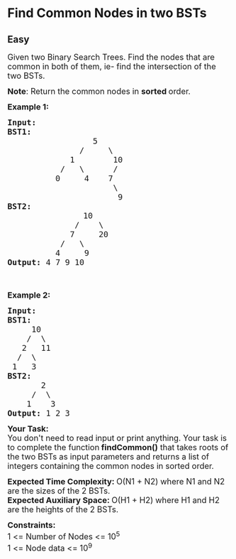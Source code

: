 # Find Common Nodes in two BSTs
## Easy
<div class="problems_problem_content__Xm_eO" style="user-select: auto;"><p style="user-select: auto;"><span style="font-size: 18px; user-select: auto;">Given two Binary Search Trees. Find&nbsp;the&nbsp;nodes that are common in both of them, ie-&nbsp;find the intersection of the two BSTs.</span></p>
<p style="user-select: auto;"><span style="font-size: 18px; user-select: auto;"><strong style="user-select: auto;">Note</strong>: Return&nbsp;</span><span style="font-size: 18px; user-select: auto;">the common nodes in <strong style="user-select: auto;">sorted </strong>order.</span></p>
<p style="user-select: auto;"><span style="font-size: 18px; user-select: auto;"><strong style="user-select: auto;">Example 1:</strong></span></p>
<pre style="user-select: auto;"><span style="font-size: 18px; user-select: auto;"><strong style="user-select: auto;">Input:
</strong></span><strong style="user-select: auto;"><span style="font-size: 18px; user-select: auto;">BST1:
</span></strong> <span style="font-size: 18px; user-select: auto;">&nbsp; &nbsp; &nbsp; &nbsp; &nbsp; &nbsp;&nbsp;&nbsp; &nbsp; &nbsp;5
 &nbsp;&nbsp; &nbsp; &nbsp; &nbsp; &nbsp; &nbsp; &nbsp;/ &nbsp; &nbsp; \
 &nbsp;&nbsp; &nbsp; &nbsp; &nbsp; &nbsp; &nbsp;1 &nbsp; &nbsp; &nbsp;  10
 &nbsp;&nbsp; &nbsp; &nbsp; &nbsp; &nbsp;/ &nbsp; \ &nbsp; &nbsp;  /
 &nbsp;&nbsp; &nbsp; &nbsp; &nbsp; 0 &nbsp; &nbsp; 4&nbsp;&nbsp;&nbsp; 7
 &nbsp; &nbsp; &nbsp; &nbsp; &nbsp; &nbsp; &nbsp; &nbsp; &nbsp; &nbsp;  \
 &nbsp; &nbsp; &nbsp; &nbsp; &nbsp; &nbsp; &nbsp; &nbsp; &nbsp; &nbsp; &nbsp;&nbsp;9
</span><strong style="user-select: auto;"><span style="font-size: 18px; user-select: auto;">BST2:
</span></strong> <span style="font-size: 18px; user-select: auto;">&nbsp; &nbsp; &nbsp; &nbsp; &nbsp; &nbsp; &nbsp;&nbsp; 10 
&nbsp;&nbsp; &nbsp; &nbsp; &nbsp; &nbsp; &nbsp;  / &nbsp; &nbsp;\
 &nbsp;&nbsp; &nbsp; &nbsp; &nbsp; &nbsp; &nbsp;7&nbsp; &nbsp; &nbsp;20
 &nbsp;&nbsp; &nbsp; &nbsp; &nbsp; &nbsp;/ &nbsp; \ 
&nbsp;&nbsp; &nbsp; &nbsp; &nbsp;  4&nbsp; &nbsp; &nbsp;9
<strong style="user-select: auto;">Output: </strong>4 7 9 10

</span></pre>
<p style="user-select: auto;"><span style="font-size: 18px; user-select: auto;"><strong style="user-select: auto;">Example 2:</strong></span></p>
<pre style="user-select: auto;"><span style="font-size: 18px; user-select: auto;"><strong style="user-select: auto;">Input:
BST1:
</strong>&nbsp;    10
&nbsp;   /  \
&nbsp;  2   11
&nbsp; /  \
&nbsp;1   3
<strong style="user-select: auto;">BST2:
</strong>&nbsp;      2
&nbsp;    /  \
&nbsp;   1    3
<strong style="user-select: auto;">Output: </strong>1 2 3
</span></pre>
<p style="user-select: auto;"><strong style="user-select: auto;"><span style="font-size: 18px; user-select: auto;">Your Task:</span></strong><br style="user-select: auto;"><span style="font-size: 18px; user-select: auto;">You don't need to read input or print anything. Your task is to complete the function</span><span style="font-size: 18px; user-select: auto;"><strong style="user-select: auto;">&nbsp;findCommon()</strong> that takes roots of the two&nbsp;BSTs as input parameters and returns a list of integers&nbsp;containing the common nodes in&nbsp;sorted order.&nbsp;</span></p>
<p style="user-select: auto;"><span style="font-size: 18px; user-select: auto;"><strong style="user-select: auto;">Expected Time Complexity:&nbsp;</strong>O(N1 + N2) where N1 and N2 are the sizes of the 2 BSTs.<br style="user-select: auto;"><strong style="user-select: auto;">Expected Auxiliary Space:&nbsp;</strong>O(H1 + H2) where H1 and H2 are the heights of the 2 BSTs.</span></p>
<p style="user-select: auto;"><span style="font-size: 18px; user-select: auto;"><strong style="user-select: auto;">Constraints:</strong><br style="user-select: auto;">1 &lt;= Number of Nodes &lt;= 10<sup style="user-select: auto;">5</sup><br style="user-select: auto;">1 &lt;= Node data &lt;= 10<sup style="user-select: auto;">9</sup></span></p></div>